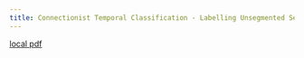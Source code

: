 ```yaml
---
title: Connectionist Temporal Classification - Labelling Unsegmented Sequence Data with Recurrent Neural Networks
---
```


[local pdf](../../../pdfs/Connectionist%20Temporal%20Classification%20-%20Labelling%20Unsegmented%20Sequence%20Data%20with%20Recurrent%20Neural%20Networks.pdf)
